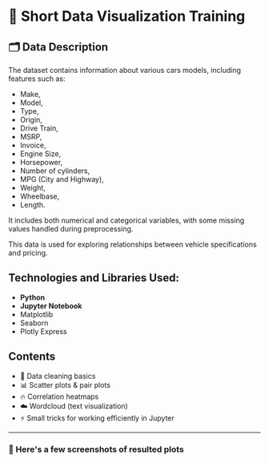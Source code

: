 # 📓 Short Data Visualization Training

## 🗂️ Data Description

The dataset contains information about various cars models, including features such as:
  - Make,
  - Model,
  - Type,
  - Origin,
  - Drive Train,
  - MSRP,
  - Invoice,
  - Engine Size,
  - Horsepower,
  - Number of cylinders,
  - MPG (City and Highway),
  - Weight,
  - Wheelbase,
  - Length.  

It includes both numerical and categorical variables, with some missing values handled during preprocessing.  

This data is used for exploring relationships between vehicle specifications and pricing.

## Technologies and Libraries Used:
- **Python**
- **Jupyter Notebook**
- Matplotlib  
- Seaborn  
- Plotly Express  

## Contents

- 🧹 Data cleaning basics
- 📊 Scatter plots & pair plots
- 🔥 Correlation heatmaps
- ☁️ Wordcloud (text visualization)
- ⚡️ Small tricks for working efficiently in Jupyter  

---

### 📸 Here's a few screenshots of resulted plots

>> ![]()
